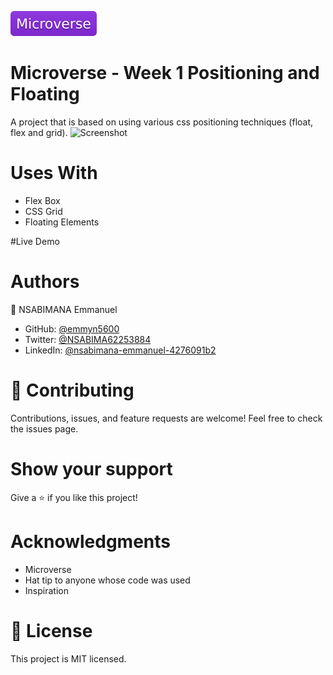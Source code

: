 ![](Microverse.svg)

# Microverse - Week 1 Positioning and Floating

A project that is based on using various css positioning techniques (float, flex and grid).
![Screenshot](screenshot.png)

# Uses With
- Flex Box
- CSS Grid
- Floating Elements

#Live Demo


# Authors

👤 NSABIMANA Emmanuel
- GitHub: [@emmyn5600](https://github.com/Emmyn5600)
- Twitter: [@NSABIMA62253884](https://twitter.com/NSABIMA62253884)
- LinkedIn: [@nsabimana-emmanuel-4276091b2](https://www.linkedin.com/in/nsabimana-emmanuel-4276091b2/)

# 🤝 Contributing

Contributions, issues, and feature requests are welcome! Feel free to check the issues page.

# Show your support 

Give a ⭐️ if you like this project!

# Acknowledgments

- Microverse
- Hat tip to anyone whose code was used
- Inspiration

# 📝 License 

This project is MIT licensed.
